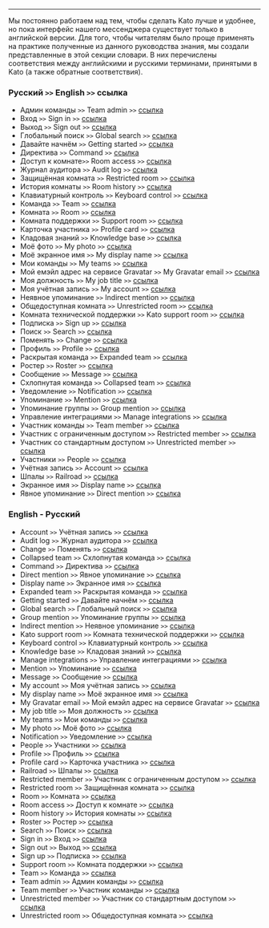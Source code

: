 ***

Мы постоянно работаем над тем, чтобы сделать Kato лучше и удобнее, но пока интерфейс нашего мессенджера существует только в английской версии. Для того, чтобы читателям было проще применять на практике полученные из данного руководства знания, мы создали представленные в этой секции словари. В них перечислены соответствия между английскими и русскими терминами, принятыми в Kato (а также обратные соответствия).

### Русский `>>` English `>>` ссылка

 - Админ команды `>>` Team admin `>>` [ссылка](/articles/ru/teams/)
 - Вход `>>` Sign in `>>` [ссылка](/articles/ru/teams/)
 - Выход `>>` Sign out `>>` [ссылка](/articles/ru/teams/)
 - Глобальный поиск `>>` Global search `>>` [ссылка](/articles/ru/teams/)
 - Давайте начнём `>>` Getting started `>>` [ссылка](/articles/ru/teams/)
 - Директива `>>` Command `>>` [ссылка](/articles/ru/teams/)
 - Доступ к комнате`>>` Room access `>>` [ссылка](/articles/ru/teams/)
 - Журнал аудитора `>>` Audit log `>>` [ссылка](/articles/ru/teams/)
 - Защищённая комната `>>` Restricted room `>>` [ссылка](/articles/ru/teams/)
 - История комнаты `>>` Room history `>>` [ссылка](/articles/ru/teams/)
 - Клавиатурный контроль `>>` Keyboard control `>>` [ссылка](/articles/ru/teams/)
 - Команда `>>` Team `>>` [ссылка](/articles/ru/teams/)
 - Комната `>>` Room `>>` [ссылка](/articles/ru/teams/)
 - Комната поддержки `>>` Support room `>>` [ссылка](/articles/ru/teams/)
 - Карточка участника `>>` Profile card `>>` [ссылка](/articles/ru/teams/)
 - Кладовая знаний `>>` Knowledge base `>>` [ссылка](/articles/ru/teams/)
 - Моё фото `>>` My photo `>>` [ссылка](/articles/ru/teams/)
 - Моё экранное имя `>>` My display name `>>` [ссылка](/articles/ru/teams/)
 - Мои команды `>>` My teams `>>` [ссылка](/articles/ru/teams/)
 - Мой емэйл адрес на сервисе Gravatar `>>` My Gravatar email `>>` [ссылка](/articles/ru/teams/)
 - Моя должность `>>` My job title `>>` [ссылка](/articles/ru/teams/)
 - Моя учётная запись `>>` My account `>>` [ссылка](/articles/ru/teams/)
 - Неявное упоминание `>>` Indirect mention `>>` [ссылка](/articles/ru/teams/)
 - Общедоступная комната `>>` Unrestricted room `>>` [ссылка](/articles/ru/teams/)
 - Комната технической поддержки `>>` Kato support room `>>` [ссылка](/articles/ru/teams/)
 - Подписка `>>` Sign up `>>` [ссылка](/articles/ru/teams/)
 - Поиск `>>` Search `>>` [ссылка](/articles/ru/teams/)
 - Поменять `>>` Change `>>` [ссылка](/articles/ru/teams/)
 - Профиль `>>` Profile `>>` [ссылка](/articles/ru/teams/)
 - Раскрытая команда `>>` Expanded team `>>` [ссылка](/articles/ru/teams/)
 - Ростер `>>` Roster `>>` [ссылка](/articles/ru/teams/)
 - Сообщение `>>` Message `>>` [ссылка](/articles/ru/teams/)
 - Схлопнутая команда `>>` Collapsed team `>>` [ссылка](/articles/ru/teams/)
 - Уведомление `>>` Notification `>>` [ссылка](/articles/ru/teams/)
 - Упоминание `>>` Mention `>>` [ссылка](/articles/ru/teams/)
 - Упоминание группы `>>` Group mention `>>` [ссылка](/articles/ru/teams/)
 - Управление интеграциями `>>` Manage integrations `>>` [ссылка](/articles/ru/teams/)
 - Участник команды `>>` Team member `>>` [ссылка](/articles/ru/teams/)
 - Участник с ограниченным доступом `>>` Restricted member `>>` [ссылка](/articles/ru/teams/)
 - Участник со стандартным доступом `>>` Unrestricted member `>>` [ссылка](/articles/ru/teams/)
 - Участники `>>` People `>>` [ссылка](/articles/ru/teams/)
 - Учётная запись `>>` Account `>>` [ссылка](/articles/ru/teams/)
 - Шпалы `>>` Railroad `>>` [ссылка](/articles/ru/teams/)
 - Экранное имя `>>` Display name `>>` [ссылка](/articles/ru/teams/)
 - Явное упоминание `>>` Direct mention `>>` [ссылка](/articles/ru/teams/)

### English - Русский

 - Account `>>` Учётная запись `>>` [ссылка](/articles/ru/teams/)
 - Audit log `>>` Журнал аудитора `>>` [ссылка](/articles/ru/teams/)
 - Change `>>` Поменять `>>` [ссылка](/articles/ru/teams/)
 - Collapsed team `>>` Схлопнутая команда `>>` [ссылка](/articles/ru/teams/)
 - Command `>>` Директива `>>` [ссылка](/articles/ru/teams/)
 - Direct mention `>>` Явное упоминание `>>` [ссылка](/articles/ru/teams/)
 - Display name `>>` Экранное имя `>>` [ссылка](/articles/ru/teams/)
 - Expanded team `>>` Раскрытая команда `>>` [ссылка](/articles/ru/teams/)
 - Getting started `>>` Давайте начнём `>>` [ссылка](/articles/ru/teams/)
 - Global search `>>` Глобальный поиск `>>` [ссылка](/articles/ru/teams/)
 - Group mention `>>` Упоминание группы `>>` [ссылка](/articles/ru/teams/)
 - Indirect mention `>>` Неявное упоминание `>>` [ссылка](/articles/ru/teams/)
 - Kato support room `>>` Комната технической поддержки `>>` [ссылка](/articles/ru/teams/)
 - Keyboard control `>>` Клавиатурный контроль `>>` [ссылка](/articles/ru/teams/)
 - Knowledge base `>>` Кладовая знаний `>>` [ссылка](/articles/ru/teams/)
 - Manage integrations `>>` Управление интеграциями `>>` [ссылка](/articles/ru/teams/)
 - Mention `>>` Упоминание `>>` [ссылка](/articles/ru/teams/)
 - Message `>>` Сообщение `>>` [ссылка](/articles/ru/teams/)
 - My account `>>` Моя учётная запись `>>` [ссылка](/articles/ru/teams/)
 - My display name `>>` Моё экранное имя `>>` [ссылка](/articles/ru/teams/)
 - My Gravatar email `>>` Мой емэйл адрес на сервисе Gravatar `>>` [ссылка](/articles/ru/teams/)
 - My job title `>>` Моя должность `>>` [ссылка](/articles/ru/teams/)
 - My teams `>>` Мои команды `>>` [ссылка](/articles/ru/teams/)
 - My photo `>>` Моё фото `>>` [ссылка](/articles/ru/teams/)
 - Notification `>>` Уведомление `>>` [ссылка](/articles/ru/teams/)
 - People `>>` Участники `>>` [ссылка](/articles/ru/teams/)
 - Profile `>>` Профиль `>>` [ссылка](/articles/ru/teams/)
 - Profile card `>>` Карточка участника `>>` [ссылка](/articles/ru/teams/)
 - Railroad `>>` Шпалы `>>` [ссылка](/articles/ru/teams/)
 - Restricted member `>>` Участник с ограниченным доступом `>>` [ссылка](/articles/ru/teams/)
 - Restricted room `>>` Защищённая комната `>>` [ссылка](/articles/ru/teams/)
 - Room `>>` Комната `>>` [ссылка](/articles/ru/teams/)
 - Room access `>>` Доступ к комнате `>>` [ссылка](/articles/ru/teams/)
 - Room history `>>` История комнаты `>>` [ссылка](/articles/ru/teams/)
 - Roster `>>` Ростер `>>` [ссылка](/articles/ru/teams/)
 - Search `>>` Поиск `>>` [ссылка](/articles/ru/teams/)
 - Sign in `>>` Вход `>>` [ссылка](/articles/ru/teams/)
 - Sign out `>>` Выход `>>` [ссылка](/articles/ru/teams/)
 - Sign up `>>` Подписка `>>` [ссылка](/articles/ru/teams/)
 - Support room `>>` Комната поддержки `>>` [ссылка](/articles/ru/teams/)
 - Team `>>` Команда `>>` [ссылка](/articles/ru/teams/)
 - Team admin `>>` Админ команды `>>` [ссылка](/articles/ru/teams/)
 - Team member `>>` Участник команды `>>` [ссылка](/articles/ru/teams/)
 - Unrestricted member `>>` Участник со стандартным доступом `>>` [ссылка](/articles/ru/teams/)
 - Unrestricted room `>>` Общедоступная комната `>>` [ссылка](/articles/ru/teams/)
